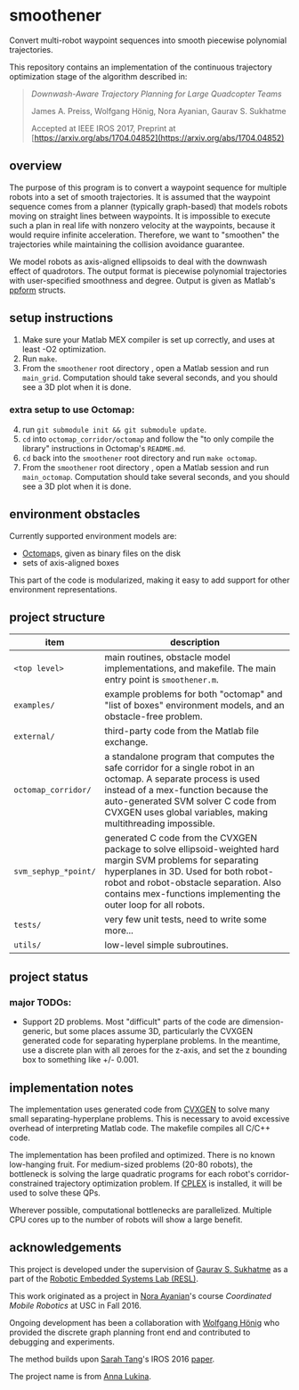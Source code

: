 # smoothener
Convert multi-robot waypoint sequences into smooth piecewise polynomial trajectories.

This repository contains an implementation of the continuous trajectory optimization stage
of the algorithm described in:

> *Downwash-Aware Trajectory Planning for Large Quadcopter Teams*
>
> James A. Preiss, Wolfgang Hönig, Nora Ayanian, Gaurav S. Sukhatme
>
> Accepted at IEEE IROS 2017,
> Preprint at [https://arxiv.org/abs/1704.04852](https://arxiv.org/abs/1704.04852)


## overview

The purpose of this program is to convert a waypoint sequence for multiple robots
into a set of smooth trajectories.
It is assumed that the waypoint sequence comes from a planner (typically graph-based)
that models robots moving on straight lines between waypoints.
It is impossible to execute such a plan in real life with nonzero velocity at the waypoints,
because it would require infinite acceleration.
Therefore, we want to "smoothen" the trajectories while maintaining
the collision avoidance guarantee.

We model robots as axis-aligned ellipsoids to deal with the downwash effect of quadrotors.
The output format is piecewise polynomial trajectories with user-specified smoothness and degree.
Output is given as Matlab's [ppform](https://www.mathworks.com/help/curvefit/the-ppform.html) structs.


## setup instructions
1. Make sure your Matlab MEX compiler is set up correctly, and uses at least -O2 optimization.
2. Run `make`.
3. From the `smoothener` root directory , open a Matlab session and run `main_grid`.
   Computation should take several seconds, and you should see a 3D plot when it is done.

### extra setup to use Octomap:
4. run `git submodule init && git submodule update`.
5. `cd` into `octomap_corridor/octomap` and follow the "to only compile the library" instructions in Octomap's `README.md`.
6. `cd` back into the `smoothener` root directory and run `make octomap`.
7. From the `smoothener` root directory , open a Matlab session and run `main_octomap`.
   Computation should take several seconds, and you should see a 3D plot when it is done.


## environment obstacles

Currently supported environment models are:

* [Octomap](https://octomap.github.io/)s, given as binary files on the disk
* sets of axis-aligned boxes

This part of the code is modularized, making it easy to add support for other environment representations.


## project structure

item | description
---- | -----------
`<top level>` | main routines, obstacle model implementations, and makefile. The main entry point is `smoothener.m`.
`examples/` | example problems for both "octomap" and "list of boxes" environment models, and an obstacle-free problem.
`external/` | third-party code from the Matlab file exchange.
`octomap_corridor/` | a standalone program that computes the safe corridor for a single robot in an octomap. A separate process is used instead of a mex-function because the auto-generated SVM solver C code from CVXGEN uses global variables, making multithreading impossible.
`svm_sephyp_*point/` | generated C code from the CVXGEN package to solve ellipsoid-weighted hard margin SVM problems for separating hyperplanes in 3D. Used for both robot-robot and robot-obstacle separation. Also contains mex-functions implementing the outer loop for all robots.
`tests/` | very few unit tests, need to write some more...
`utils/` | low-level simple subroutines.

   
## project status

### major TODOs:
- Support 2D problems. Most "difficult" parts of the code are dimension-generic, but some places assume 3D,
  particularly the CVXGEN generated code for separating hyperplane problems.
  In the meantime, use a discrete plan with all zeroes for the z-axis,
  and set the z bounding box to something like +/- 0.001.


## implementation notes

The implementation uses generated code from
[CVXGEN](https://cvxgen.com/docs/index.html) to solve many small separating-hyperplane problems.
This is necessary to avoid excessive overhead of interpreting Matlab code.
The makefile compiles all C/C++ code.

The implementation has been profiled and optimized.
There is no known low-hanging fruit.
For medium-sized problems (20-80 robots), the bottleneck is solving the large quadratic programs
for each robot's corridor-constrained trajectory optimization problem.
If [CPLEX](https://www-01.ibm.com/software/commerce/optimization/cplex-optimizer/) is installed,
it will be used to solve these QPs.

Wherever possible, computational bottlenecks are parallelized.
Multiple CPU cores up to the number of robots will show a large benefit.


## acknowledgements

This project is developed under the supervision of [Gaurav S. Sukhatme](http://www-robotics.usc.edu/~gaurav/)
as a part of the [Robotic Embedded Systems Lab (RESL)](http://robotics.usc.edu/resl/).

This work originated as a project in [Nora Ayanian](http://www-bcf.usc.edu/~ayanian/)'s course *Coordinated Mobile Robotics* at USC in Fall 2016.

Ongoing development has been a collaboration with [Wolfgang Hönig](https://github.com/whoenig) who provided the discrete graph planning front end and contributed to debugging and experiments.

The method builds upon [Sarah Tang](http://www.seas.upenn.edu/~sytang/)'s IROS 2016 [paper](http://www.seas.upenn.edu/~sytang/docs/2016IROS.pdf).

The project name is from [Anna Lukina](http://logic-cs.at/phd/students/anna-lukina/).
